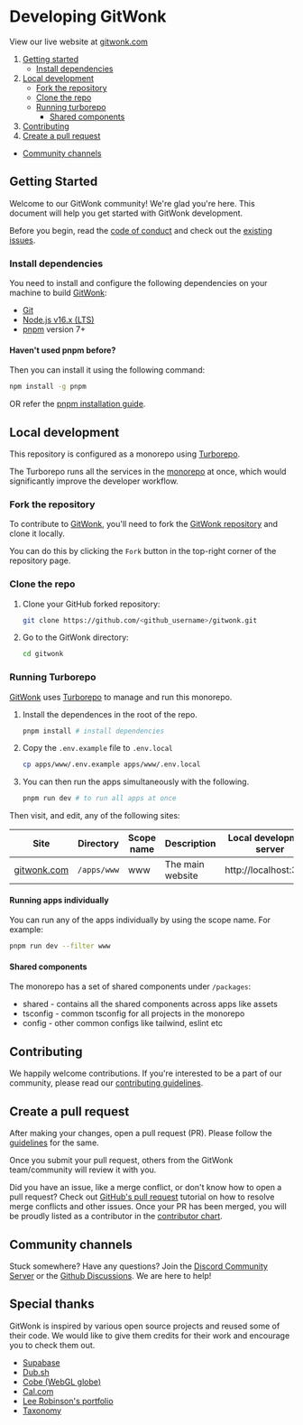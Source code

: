 # Developing GitWonk

View our live website at [gitwonk.com](https://gitwonk.com/)

1. [Getting started](#getting-started)
   - [Install dependencies](#install-dependencies)
2. [Local development](#local-development)
   - [Fork the repository](#fork-the-repository)
   - [Clone the repo](#clone-the-repo)
   - [Running turborepo](#running-turborepo)
     - [Shared components](#shared-components)
     <!-- - [Installing packages](#installing-packages) -->
3. [Contributing](#contributing)
4. [Create a pull request](#create-a-pull-request)

- [Community channels](#community-channels)

## Getting Started

Welcome to our GitWonk community! We're glad you're here. This document will help you get started with GitWonk development.

Before you begin, read the [code of conduct](https://github.com/gitwonk/.github/blob/main/CODE_OF_CONDUCT.md) and check out the [existing issues](https://github.com/gitwonk/gitwonk/issues).

### Install dependencies

You need to install and configure the following dependencies on your machine to build [GitWonk](https://gitwonk.com/):

- [Git](http://git-scm.com/)
- [Node.js v16.x (LTS)](http://nodejs.org)
- [pnpm](https://pnpm.io/) version 7+

#### Haven't used pnpm before?

Then you can install it using the following command:

```sh
npm install -g pnpm
```

OR refer the [pnpm installation guide](https://pnpm.io/installation).

## Local development

This repository is configured as a monorepo using [Turborepo](https://turborepo.org/docs).

The Turborepo runs all the services in the [monorepo](https://turbo.build/repo/docs/handbook/what-is-a-monorepo) at once, which would significantly improve the developer workflow.

### Fork the repository

To contribute to [GitWonk](https://gitwonk.com/), you'll need to fork the [GitWonk repository](https://github.com/gitwonk/gitwonk) and clone it locally.

You can do this by clicking the `Fork` button in the top-right corner of the repository page.

### Clone the repo

1. Clone your GitHub forked repository:

   ```sh
   git clone https://github.com/<github_username>/gitwonk.git
   ```

2. Go to the GitWonk directory:
   ```sh
   cd gitwonk
   ```

### Running Turborepo

[GitWonk](https://gitwonk.com/) uses [Turborepo](https://turborepo.org/docs) to manage and run this monorepo.

1. Install the dependences in the root of the repo.

   ```sh
   pnpm install # install dependencies
   ```

2. Copy the `.env.example` file to `.env.local` 

   ```sh
   cp apps/www/.env.example apps/www/.env.local
   ```

3. You can then run the apps simultaneously with the following.
   ```sh
   pnpm run dev # to run all apps at once
   ```

Then visit, and edit, any of the following sites:

| Site                                | Directory   | Scope name | Description      | Local development server |
| ----------------------------------- | ----------- | ---------- | ---------------- | ------------------------ |
| [gitwonk.com](https://gitwonk.com/) | `/apps/www` | www        | The main website | http://localhost:3001    |

#### Running apps individually

You can run any of the apps individually by using the scope name. For example:

```sh
pnpm run dev --filter www
```

#### Shared components

The monorepo has a set of shared components under `/packages`:

- shared - contains all the shared components across apps like assets
- tsconfig - common tsconfig for all projects in the monorepo
- config - other common configs like tailwind, eslint etc

## Contributing

We happily welcome contributions. If you're interested to be a part of our community, please read our [contributing guidelines](https://github.com/gitwonk/.github/blob/main/CONTRIBUTING.md).

## Create a pull request

After making your changes, open a pull request (PR). Please follow the [guidelines](https://github.com/gitwonk/.github/blob/main/CONTRIBUTING.md#create-a-pull-request) for the same.

Once you submit your pull request, others from the GitWonk team/community will review it with you.

Did you have an issue, like a merge conflict, or don't know how to open a pull request? Check out [GitHub's pull request](https://docs.github.com/en/pull-requests/collaborating-with-pull-requests) tutorial on how to resolve merge conflicts and other issues. Once your PR has been merged, you will be proudly listed as a contributor in the [contributor chart](https://github.com/gitwonk/gitwonk/graphs/contributors).

## Community channels

Stuck somewhere? Have any questions? Join the [Discord Community Server](https://discord.gg/XvprRWPZKK) or the [Github Discussions](https://github.com/gitwonk/gitwonk/discussions). We are here to help!

## Special thanks

GitWonk is inspired by various open source projects and reused some of their code. We would like to give them credits for their work and encourage you to check them out.

- [Supabase](https://github.com/supabase/supabase)
- [Dub.sh](https://github.com/steven-tey/dub)
- [Cobe (WebGL globe)](https://github.com/shuding/cobe)
- [Cal.com](https://github.com/calcom/cal.com)
- [Lee Robinson's portfolio](https://github.com/leerob/leerob.io)
- [Taxonomy](https://github.com/shadcn/taxonomy)
